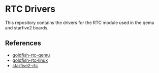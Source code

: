 # RTC Drivers
This repository contains the drivers for the RTC module used in the qemu and starfive2 boards.


## References
- [goldfish-rtc-qemu](https://fossies.org/linux/qemu/hw/rtc/goldfish_rtc.c)
- [goldfish-rtc-linux](https://github.com/torvalds/linux/blob/master/drivers/rtc/rtc-goldfish.c)
- [starfive2-rtc](https://github.com/starfive-tech/linux/blob/8fe323292f2caf46bde0e0aab8f484f920f521be/drivers/rtc/rtc-starfive.c)
